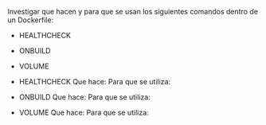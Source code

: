 
Investigar que hacen y para que se usan los siguientes comandos dentro de un Dockerfile:

* HEALTHCHECK
* ONBUILD
* VOLUME



* HEALTHCHECK
Que hace:
Para que se utiliza:


* ONBUILD
Que hace:
Para que se utiliza:



* VOLUME
Que hace:
Para que se utiliza:
